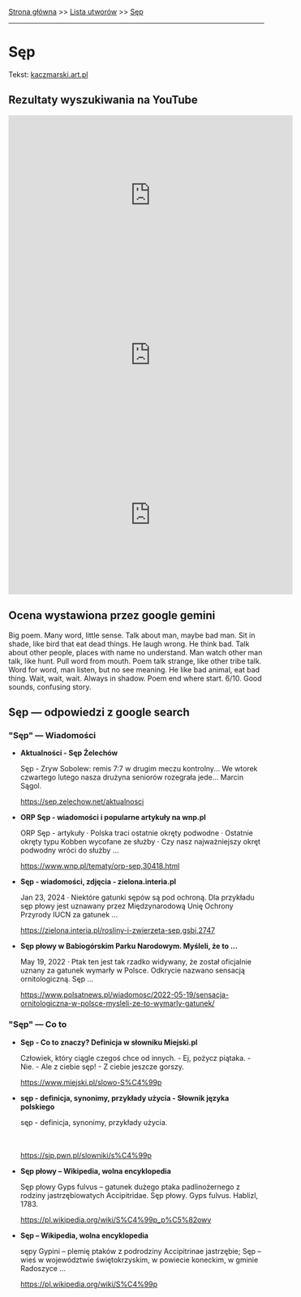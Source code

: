 [Strona główna](../index.md) >> [Lista utworów](../list.md) >> [Sęp](585.md)

---

# Sęp

Tekst: [kaczmarski.art.pl](https://www.kaczmarski.art.pl/tworczosc/wiersze/sep/)

## Rezultaty wyszukiwania na YouTube

<iframe width="560" height="315" src="https://www.youtube.com/embed/cLcOonFY7Ao?si=IdontcarewhotheIRSsendsImnotpayingtaxes" title="YouTube video player" frameborder="0" allow="accelerometer; autoplay; clipboard-write; encrypted-media; gyroscope; picture-in-picture; web-share" referrerpolicy="strict-origin-when-cross-origin" allowfullscreen></iframe>

<iframe width="560" height="315" src="https://www.youtube.com/embed/6-c4Xb2HEQo?si=IdontcarewhotheIRSsendsImnotpayingtaxes" title="YouTube video player" frameborder="0" allow="accelerometer; autoplay; clipboard-write; encrypted-media; gyroscope; picture-in-picture; web-share" referrerpolicy="strict-origin-when-cross-origin" allowfullscreen></iframe>

<iframe width="560" height="315" src="https://www.youtube.com/embed/456M-XfFBiQ?si=IdontcarewhotheIRSsendsImnotpayingtaxes" title="YouTube video player" frameborder="0" allow="accelerometer; autoplay; clipboard-write; encrypted-media; gyroscope; picture-in-picture; web-share" referrerpolicy="strict-origin-when-cross-origin" allowfullscreen></iframe>

## Ocena wystawiona przez google gemini

Big poem. Many word, little sense. Talk about man, maybe bad man. Sit in shade, like bird that eat dead things. He laugh wrong. He think bad. Talk about other people, places with name no understand. Man watch other man talk, like hunt. Pull word from mouth. Poem talk strange, like other tribe talk. Word for word, man listen, but no see meaning. He like bad animal, eat bad thing. Wait, wait, wait. Always in shadow. Poem end where start. 6/10. Good sounds, confusing story.


## Sęp — odpowiedzi z google search

### "Sęp" — Wiadomości

- **Aktualności - Sęp Żelechów**

    Sęp - Zryw Sobolew: remis 7:7 w drugim meczu kontrolny... We wtorek czwartego lutego nasza drużyna seniorów rozegrała jede... Marcin Sągol. 

   <https://sep.zelechow.net/aktualnosci>
- **ORP Sęp - wiadomości i popularne artykuły na wnp.pl**

    ORP Sęp - artykuły · Polska traci ostatnie okręty podwodne · Ostatnie okręty typu Kobben wycofane ze służby · Czy nasz najważniejszy okręt podwodny wróci do służby ... 

   <https://www.wnp.pl/tematy/orp-sep,30418.html>
- **Sęp - wiadomości, zdjęcia - zielona.interia.pl**

    Jan 23, 2024  ·  Niektóre gatunki sępów są pod ochroną. Dla przykładu sęp płowy jest uznawany przez Międzynarodową Unię Ochrony Przyrody IUCN za gatunek ... 

   <https://zielona.interia.pl/rosliny-i-zwierzeta-sep,gsbi,2747>
- **Sęp płowy w Babiogórskim Parku Narodowym. Myśleli, że to ...**

    May 19, 2022  ·  Ptak ten jest tak rzadko widywany, że został oficjalnie uznany za gatunek wymarły w Polsce. Odkrycie nazwano sensacją ornitologiczną. Sęp ... 

   <https://www.polsatnews.pl/wiadomosc/2022-05-19/sensacja-ornitologiczna-w-polsce-mysleli-ze-to-wymarly-gatunek/>

### "Sęp" — Co to

- **Sęp - Co to znaczy? Definicja w słowniku Miejski.pl**

    Człowiek, który ciągle czegoś chce od innych. - Ej, pożycz piątaka. - Nie. - Ale z ciebie sęp! - Z ciebie jeszcze gorszy.           

   <https://www.miejski.pl/slowo-S%C4%99p>
- **sęp - definicja, synonimy, przykłady użycia - Słownik języka polskiego**

    sęp - definicja, synonimy, przykłady użycia.                                                                                                                                                                             

   <https://sjp.pwn.pl/slowniki/s%C4%99p>
- **Sęp płowy – Wikipedia, wolna encyklopedia**

    Sęp płowy Gyps fulvus – gatunek dużego ptaka padlinożernego z rodziny jastrzębiowatych Accipitridae. Sęp płowy. Gyps fulvus. Hablizl, 1783. 

   <https://pl.wikipedia.org/wiki/S%C4%99p_p%C5%82owy>
- **Sęp – Wikipedia, wolna encyklopedia**

    sępy Gypini – plemię ptaków z podrodziny Accipitrinae jastrzębie; Sęp – wieś w województwie świętokrzyskim, w powiecie koneckim, w gminie Radoszyce ... 

   <https://pl.wikipedia.org/wiki/S%C4%99p>

